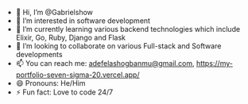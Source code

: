 - 👋 Hi, I’m @Gabrielshow
- 👀 I’m interested in software development
- 🌱 I’m currently learning various backend technologies which include Elixir, Go, Ruby, Django and Flask
- 💞️ I’m looking to collaborate on various Full-stack and Software developments
- 📫 You can reach me: adefelashogbanmu@gmail.com, https://my-portfolio-seven-sigma-20.vercel.app/
- 😄 Pronouns: He/Him
- ⚡ Fun fact: Love to code 24/7

<!---
Gabrielshow/Gabrielshow is a ✨ special ✨ repository because its `README.md` (this file) appears on your GitHub profile.
You can click the Preview link to take a look at your changes.
--->
